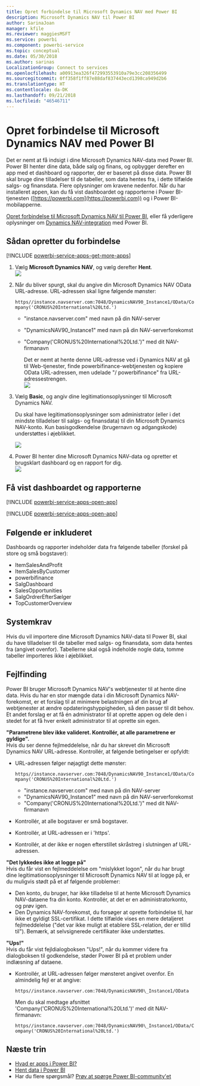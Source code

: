```yaml
---
title: Opret forbindelse til Microsoft Dynamics NAV med Power BI
description: Microsoft Dynamics NAV til Power BI
author: SarinaJoan
manager: kfile
ms.reviewer: maggiesMSFT
ms.service: powerbi
ms.component: powerbi-service
ms.topic: conceptual
ms.date: 05/30/2018
ms.author: sarinas
LocalizationGroup: Connect to services
ms.openlocfilehash: a00913ea326f472993553910a79e3cc208356499
ms.sourcegitcommit: 0ff358f1ff87e88daf837443ecd1398ca949d2b6
ms.translationtype: HT
ms.contentlocale: da-DK
ms.lasthandoff: 09/21/2018
ms.locfileid: "46546711"
---
```

# <a name="connect-to-microsoft-dynamics-nav-with-power-bi"></a>Opret forbindelse til Microsoft Dynamics NAV med Power BI
Det er nemt at få indsigt i dine Microsoft Dynamics NAV-data med Power BI. Power BI henter dine data, både salg og finans, og opbygger derefter en app med et dashboard og rapporter, der er baseret på disse data. Power BI skal bruge dine tilladelser til de tabeller, som data hentes fra, i dette tilfælde salgs- og finansdata. Flere oplysninger om kravene nedenfor. Når du har installeret appen, kan du få vist dashboardet og rapporterne i Power BI-tjenesten ([https://powerbi.com](https://powerbi.com)) og i Power BI-mobilapperne. 

[Opret forbindelse til Microsoft Dynamics NAV til Power BI](https://app.powerbi.com/getdata/services/microsoft-dynamics-nav), eller få yderligere oplysninger om [Dynamics NAV-integration](https://powerbi.microsoft.com/integrations/microsoft-dynamics-nav) med Power BI.

## <a name="how-to-connect"></a>Sådan opretter du forbindelse
[!INCLUDE [powerbi-service-apps-get-more-apps](./includes/powerbi-service-apps-get-more-apps.md)]

1. Vælg **Microsoft Dynamics NAV**, og vælg derefter **Hent**.  
   ![](media/service-connect-to-microsoft-dynamics-nav/mdnav.png)
2. Når du bliver spurgt, skal du angive din Microsoft Dynamics NAV OData URL-adresse. URL-adressen skal ligne følgende mønster:
   
    `https//instance.navserver.com:7048/DynamicsNAV90_Instance1/OData/Company('CRONUS%20International%20Ltd.')`
   
   * "instance.navserver.com" med navn på din NAV-server
   * "DynamicsNAV90\_Instance1" med navn på din NAV-serverforekomst
   * "Company('CRONUS%20International%20Ltd.')" med dit NAV-firmanavn
     
     Det er nemt at hente denne URL-adresse ved i Dynamics NAV at gå til Web-tjenester, finde powerbifinance-webtjenesten og kopiere OData URL-adressen, men udelade "/ powerbifinance" fra URL-adressestrengen.  
     ![](media/service-connect-to-microsoft-dynamics-nav/param.png)
3. Vælg **Basic**, og angiv dine legitimationsoplysninger til Microsoft Dynamics NAV.
   
    Du skal have legitimationsoplysninger som administrator (eller i det mindste tilladelser til salgs- og finansdata) til din Microsoft Dynamics NAV-konto.  Kun basisgodkendelse (brugernavn og adgangskode) understøttes i øjeblikket.
   
    ![](media/service-connect-to-microsoft-dynamics-nav/creds.png)
4. Power BI henter dine Microsoft Dynamics NAV-data og opretter et brugsklart dashboard og en rapport for dig.   
   ![](media/service-connect-to-microsoft-dynamics-nav/dashboard.png)

## <a name="view-the-dashboard-and-reports"></a>Få vist dashboardet og rapporterne
[!INCLUDE [powerbi-service-apps-open-app](./includes/powerbi-service-apps-open-app.md)]

[!INCLUDE [powerbi-service-apps-open-app](./includes/powerbi-service-apps-what-now.md)]

## <a name="whats-included"></a>Følgende er inkluderet
Dashboards og rapporter indeholder data fra følgende tabeller (forskel på store og små bogstaver):  

* ItemSalesAndProfit  
* ItemSalesByCustomer  
* powerbifinance  
* SalgDashboard  
* SalesOpportunities  
* SalgOrdrerEfterSælger  
* TopCustomerOverview  

## <a name="system-requirements"></a>Systemkrav
Hvis du vil importere dine Microsoft Dynamics NAV-data til Power BI, skal du have tilladelser til de tabeller med salgs- og finansdata, som data hentes fra (angivet ovenfor). Tabellerne skal også indeholde nogle data, tomme tabeller importeres ikke i øjeblikket.

## <a name="troubleshooting"></a>Fejlfinding
Power BI bruger Microsoft Dynamics NAV's webtjenester til at hente dine data. Hvis du har en stor mængde data i din Microsoft Dynamics NAV-forekomst, er et forslag til at minimere belastningen af din brug af webtjenester at ændre opdateringshyppigheden, så den passer til dit behov. Et andet forslag er at få én administrator til at oprette appen og dele den i stedet for at få hver enkelt administrator til at oprette sin egen.

**"Parametrene blev ikke valideret. Kontrollér, at alle parametrene er gyldige".**  
Hvis du ser denne fejlmeddelelse, når du har skrevet din Microsoft Dynamics NAV URL-adresse. Kontrollér, at følgende betingelser er opfyldt:

* URL-adressen følger nøjagtigt dette mønster:
  
    `https//instance.navserver.com:7048/DynamicsNAV90_Instance1/OData/Company('CRONUS%20International%20Ltd.')`
  
  * "instance.navserver.com" med navn på din NAV-server
  * "DynamicsNAV90\_Instance1" med navn på din NAV-serverforekomst
  * "Company('CRONUS%20International%20Ltd.')" med dit NAV-firmanavn
* Kontrollér, at alle bogstaver er små bogstaver.  
* Kontrollér, at URL-adressen er i 'https'.  
* Kontrollér, at der ikke er nogen efterstillet skråstreg i slutningen af URL-adressen.

**"Det lykkedes ikke at logge på"**  
Hvis du får vist en fejlmeddelelse om "mislykket logon", når du har brugt dine legitimationsoplysninger til Microsoft Dynamics NAV til at logge på, er du muligvis stødt på et af følgende problemer:

* Den konto, du bruger, har ikke tilladelse til at hente Microsoft Dynamics NAV-dataene fra din konto. Kontrollér, at det er en administratorkonto, og prøv igen.
* Den Dynamics NAV-forekomst, du forsøger at oprette forbindelse til, har ikke et gyldigt SSL-certifikat. I dette tilfælde vises en mere detaljeret fejlmeddelelse ("det var ikke muligt at etablere SSL-relation, der er tillid til"). Bemærk, at selvsignerede certifikater ikke understøttes.

**"Ups!"**  
Hvis du får vist fejldialogboksen "Ups!", når du kommer videre fra dialogboksen til godkendelse, støder Power BI på et problem under indlæsning af dataene.

* Kontrollér, at URL-adressen følger mønsteret angivet ovenfor. En almindelig fejl er at angive:
  
    `https//instance.navserver.com:7048/DynamicsNAV90\_Instance1/OData`
  
    Men du skal medtage afsnittet 'Company('CRONUS%20International%20Ltd.')' med dit NAV-firmanavn:
  
    `https//instance.navserver.com:7048/DynamicsNAV90\_Instance1/OData/Company('CRONUS%20International%20Ltd.')`

## <a name="next-steps"></a>Næste trin
* [Hvad er apps i Power BI?](consumer/end-user-apps.md)
* [Hent data i Power BI](service-get-data.md)
* Har du flere spørgsmål? [Prøv at spørge Power BI-community'et](http://community.powerbi.com/)

